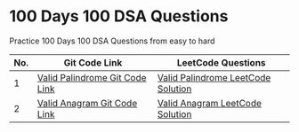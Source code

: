# 100 Days 100 DSA Questions
Practice 100 Days 100 DSA Questions from easy to hard

<table>
<thead>
<tr>
<th>No.</th>
<th>Git Code Link</th>
<th>LeetCode Questions</th>
</tr>
</thead>
<tbody>
<tr>
<td>1</td>
<td><a href="https://github.com/humdumkashyap/100Days100DSAQuestions/blob/main/Day1-ValidPalindrome.js">Valid Palindrome Git Code Link</a></td>
<td><a href="https://leetcode.com/problems/valid-anagram/post-solution/?submissionId=1138586642">Valid Palindrome LeetCode Solution</a></td>
</tr>
  
  <tr>
<td>2</td>
<td><a href="https://github.com/humdumkashyap/100Days100DSAQuestions/blob/main/Day2-ValidAnagram.js">Valid Anagram Git Code Link</a></td>
<td><a href="https://leetcode.com/problems/valid-anagram/post-solution/?submissionId=1138586642">Valid Anagram LeetCode Solution</a></td>
</tr>
</tbody>
</table>

